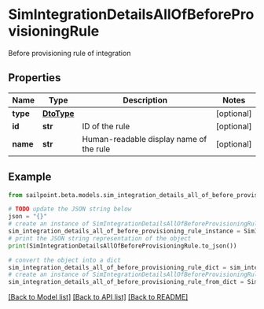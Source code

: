 # SimIntegrationDetailsAllOfBeforeProvisioningRule

Before provisioning rule of integration

## Properties

Name | Type | Description | Notes
------------ | ------------- | ------------- | -------------
**type** | [**DtoType**](DtoType.md) |  | [optional] 
**id** | **str** | ID of the rule | [optional] 
**name** | **str** | Human-readable display name of the rule | [optional] 

## Example

```python
from sailpoint.beta.models.sim_integration_details_all_of_before_provisioning_rule import SimIntegrationDetailsAllOfBeforeProvisioningRule

# TODO update the JSON string below
json = "{}"
# create an instance of SimIntegrationDetailsAllOfBeforeProvisioningRule from a JSON string
sim_integration_details_all_of_before_provisioning_rule_instance = SimIntegrationDetailsAllOfBeforeProvisioningRule.from_json(json)
# print the JSON string representation of the object
print(SimIntegrationDetailsAllOfBeforeProvisioningRule.to_json())

# convert the object into a dict
sim_integration_details_all_of_before_provisioning_rule_dict = sim_integration_details_all_of_before_provisioning_rule_instance.to_dict()
# create an instance of SimIntegrationDetailsAllOfBeforeProvisioningRule from a dict
sim_integration_details_all_of_before_provisioning_rule_from_dict = SimIntegrationDetailsAllOfBeforeProvisioningRule.from_dict(sim_integration_details_all_of_before_provisioning_rule_dict)
```
[[Back to Model list]](../README.md#documentation-for-models) [[Back to API list]](../README.md#documentation-for-api-endpoints) [[Back to README]](../README.md)


